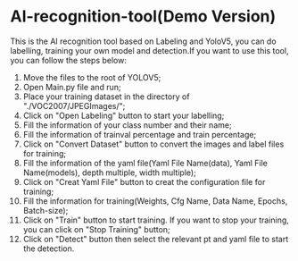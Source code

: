 # AI-recognition-tool(Demo Version)
This is the AI recognition tool based on Labeling and YoloV5, you can do labelling, training your own model and detection.If you want to use this tool, you can follow the steps below:
1. Move the files to the root of YOLOV5;
2. Open Main.py file and run;
3. Place your training dataset in the directory of "./VOC2007/JPEGImages/";
4. Click on "Open Labeling" button to start your labelling;
5. Fill the information of your class number and their name;
6. Fill the information of trainval percentage and train percentage;
7. Click on "Convert Dataset" button to convert the images and label files for training;
8. Fill the information of the yaml file(Yaml File Name(data), Yaml File Name(models), depth multiple, width multiple);
9. Click on "Creat Yaml File" button to creat the configuration file for training;
10. Fill the information for training(Weights, Cfg Name, Data Name, Epochs, Batch-size);
11. Click on "Train" button to start training. If you want to stop your training, you can click on "Stop Training" button;
12. Click on "Detect" button then select the relevant pt and yaml file to start the detection. 
